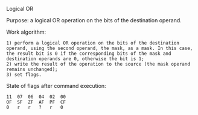 Logical OR

Purpose: a logical OR operation on the bits of the destination operand.

Work algorithm:

    1) perform a logical OR operation on the bits of the destination operand, using the second operand, the mask, as a mask. In this case, the result bit is 0 if the corresponding bits of the mask and destination operands are 0, otherwise the bit is 1;
    2) write the result of the operation to the source (the mask operand remains unchanged);
    3) set flags.

State of flags after command execution:
	
	11 	07 	06 	04 	02 	00
	OF 	SF 	ZF 	AF 	PF 	CF
	0 	r 	r	? 	r 	0
